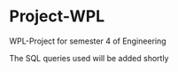# Project-WPL
WPL-Project for semester 4 of Engineering

The SQL queries used will be added shortly
